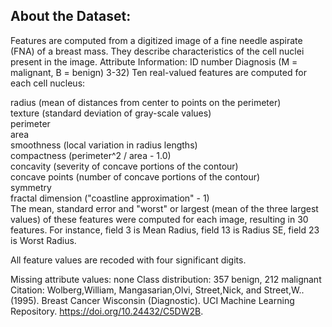 <H2>About the Dataset:</H2>
Features are computed from a digitized image of a fine needle aspirate (FNA) of a breast mass. They describe characteristics of the cell nuclei present in the image. 
Attribute Information:
ID number
Diagnosis (M = malignant, B = benign) 3-32)
Ten real-valued features are computed for each cell nucleus:

radius (mean of distances from center to points on the perimeter)<br>
texture (standard deviation of gray-scale values)<br>
perimeter<br>
area<br>
smoothness (local variation in radius lengths)<br>
compactness (perimeter^2 / area - 1.0)<br>
concavity (severity of concave portions of the contour)<br>
concave points (number of concave portions of the contour)<br>
symmetry<br>
fractal dimension ("coastline approximation" - 1)<br>
The mean, standard error and "worst" or largest (mean of the three largest values) of these features were computed for each image, resulting in 30 features. For instance, field 3 is Mean Radius, field 13 is Radius SE, field 23 is Worst Radius.

All feature values are recoded with four significant digits.

Missing attribute values: none
Class distribution: 357 benign, 212 malignant<br>
Citation: Wolberg,William, Mangasarian,Olvi, Street,Nick, and Street,W.. (1995). Breast Cancer Wisconsin (Diagnostic). UCI Machine Learning Repository. https://doi.org/10.24432/C5DW2B.
